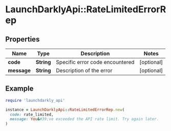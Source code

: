 # LaunchDarklyApi::RateLimitedErrorRep

## Properties

| Name | Type | Description | Notes |
| ---- | ---- | ----------- | ----- |
| **code** | **String** | Specific error code encountered | [optional] |
| **message** | **String** | Description of the error | [optional] |

## Example

```ruby
require 'launchdarkly_api'

instance = LaunchDarklyApi::RateLimitedErrorRep.new(
  code: rate_limited,
  message: You&#39;ve exceeded the API rate limit. Try again later.
)
```

